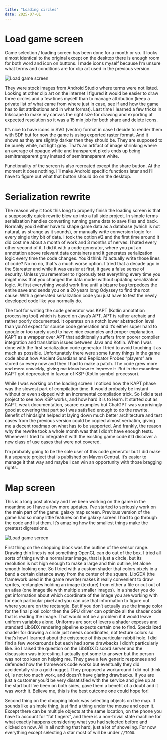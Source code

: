 ```yaml
---
title: "Loading circles"
date: 2025-07-01
---
```


# Load game screen
Game selection / loading screen has been done for a month or so. It looks almost identical to the original except on the desktop there is enough room for both word and icon on buttons. I made icons myself because I’m unsure what terms and conditions are for clip art used in the previous version.

![Load game screen](/Ancient-Star/assets/2025-07-01-load.png)

They were stock images from Android Studio where terms were not listed. Looking at other clip art on the internet I figured it would be easier to draw three circles and a few lines myself than to manage attribution (keep a private list of what came from where just in case, see if and how the game has to list attributions and in what format). Last time I learned a few tricks in Inkscape to make my canvas the right size for drawing and exporting at expected resolution so it was a 15 min job for both share and delete icons.

It’s nice to have icons in SVG (vector) format in case I decide to render them with SDF but for now the game is using exported raster format. And it shows as they are slightly darker then they should be. They are supposed to be purely white, not light gray. That’s an artifact of image shrinking where an average of opaque white and transparent pixels ends up being semitransparent gray instead of semitransparent white.

Functionality of the screen is also recreated except the share button. At the moment it does nothing. I’ll make Android specific functions later and I’ll have to figure out what that button should do on the desktop.

# Serialization rewrite
The reason why it took this long to properly finish the loading screen is that a supposedly quick rewrite blew up into a full side project. In simple terms serialization handles converting running game data to save files and back. Normally you’d either have to shape game data as a database (which is not natural, as strange as it sounds), or manually write conversion logic for every single tiny bit of data. I took the option #2 and the first time around it did cost me about a month of work and 3 months of nerves. I hated every other second of it. I did it with a code generator, where you put an annotation above relevant data containers and it generates serialization logic every time the code changes. You’d think I’d actually write those lines of code? No no no, that's a much worse option. I tried that a decade ago in the Stareater and while it was easier at first, it gave a false sense of security. Unless you remember to rigorously test everything every time you might miss that you changed the data model without updating serialization logic. At first everything would work fine until a bizarre bug torpedoes the entire save and sends you on a 20 years long Odyssey to find the root cause. With a generated serialization code you just have to test the newly developed code like you normally do.

The tool for writing the code generator was KAPT (Kotlin annotation processing tool) which is based on Java’s APT. APT is rather archaic and rather poorly documented. It operates on a notch lower abstraction level than you'd expect for source code generation and it’s either super hard to google or too rarely used to have nice examples and proper explanation. KAPT as a wrapper over APT that additionally suffers from poorer compiler integration and translation issues between Java and Kotlin. When I was done with the first serialization code generator I tried to avoid touching it as much as possible. Unfortunately there were some funny things in the game code about how Ancient Guardians and Replicator Probes “players” are stored so every now and then I had to make a patch. The code grew more and more unwieldy, giving me ideas how to improve it. But in the meantime KAPT got deprecated in favour of KSP (Kotlin symbol processor).

While I was working on the loading screen I noticed how the KAPT phase was the slowest part of compilation time. It would probably be instant without or even skipped with an incremental compilation trick. So I did a test project to see how KSP works, and how hard it is to learn. It started out as KAPT, weak documentation, scarce examples but ChatGPT was surprisingly good at covering that part so I was satisfied enough to do the rewrite. Benefit of hindsight helped at laying down much better architecture and test cases from the previous version could be copied almost verbatim, giving me a decent roadmap on what has to be supported. And frankly, the reason why the rewrite took a whole month was that I didn’t have enough tests. Whenever I tried to integrate it with the existing game code it’d discover a new class of use cases that were not covered.

I’m probably going to be the sole user of this code generator but I did make it a separate project that is published on Maven Central. It’s easier to manage it that way and maybe I can win an opportunity with those bragging rights.

# Map screen
This is a long post already and I’ve been working on the game in the meantime so I have a few more updates. I’ve started to seriously work on the main part of the game: galaxy map screen. Previous version of the game had so many little features on the galaxy screen I had to go through the code and list them. It’s amazing how the smallest things make the greatest digressions.

![Load game screen](/Ancient-Star/assets/2025-07-01-circle.png)

First thing on the chopping block was the outline of the sensor range. Drawing thin lines is not something OpenGL can do out of the box. I tried all sorts of things with a normal star image, that is just a circle, but its resolution is not high enough to make a large and thin outline, let alone smooth looking one. So I tried with a custom shader that colors pixels in a band a certain distance away from the center of the square. LibGDX (the framework used in the game rewrite) makes it really convenient to draw sprites, rectangles holding an image (texture) from either a file or cut out of an atlas (one image tile with multiple smaller images). In a shader you do get information about which coordinate of the image you are working with for each particular pixel and you can use that information to figure out where you are on the rectangle. But if you don’t actually use the image color for the final pixel color then the GPU driver can optimize all the shader code that is reading the image. That would not be a problem if it would leave uniform variables alone. Uniforms are sort of levers a shader exposes and standard LibGDX rendering pipeline expects certain one to find. Specialized shader for drawing a circle just needs coordinates, not texture colors so that’s how I learned about the existence of this particular rabbit hole. I did find a few workarounds but each had some drawbacks I didn’t particularly like. So I raised the question on the LibGDX Discord server and the discussion was interesting. I actually got some to answer but the person was not too keen on helping me. They gave a few generic responses and defended how the framework code works but eventually they did accidentally slip a gold nugget. They proposed a workaround I did not think of, is not too much work, and doesn’t have glaring drawbacks. If you are just a customer you’d be very dissatisfied with the service and give up at the start but I’ve been on both sides, gave them a benefit of a doubt and it was worth it. Believe me, this is the best outcome one could hope for!

Second thing on the chopping block was selecting objects on the map. It sounds like a simple thing, just find a thing under the mouse and open it. Except there can be multiple objects at the same location, on the phone you have to account for “fat fingers”, and there is a non-trivial state machine for what exactly happens considering what you had selected before and clicked on now. All in all nothing that hard, just a lot of shoveling. For now everything except selecting a star most of will be under `//TODO`.

